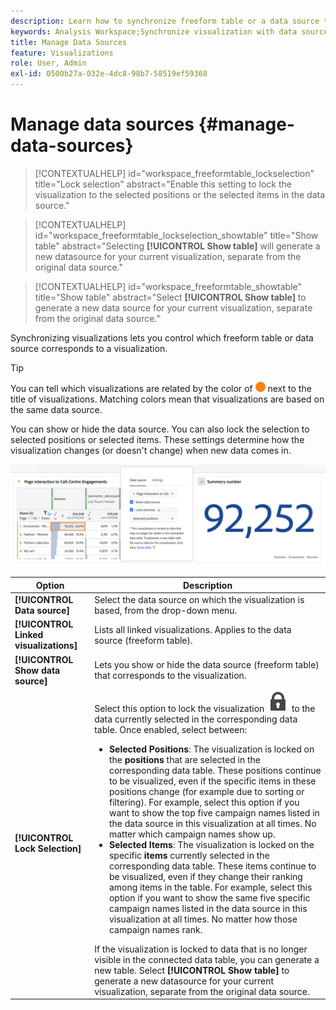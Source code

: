 ```yaml
---
description: Learn how to synchronize freeform table or a data source to the corresponding visualization.
keywords: Analysis Workspace;Synchronize visualization with data source
title: Manage Data Sources
feature: Visualizations
role: User, Admin
exl-id: 0500b27a-032e-4dc8-98b7-58519ef59368
---
```

# Manage data sources {#manage-data-sources}

>[!CONTEXTUALHELP]
>id="workspace_freeformtable_lockselection"
>title="Lock selection"
>abstract="Enable this setting to lock the visualization to the selected positions or the selected items in the data source."

>[!CONTEXTUALHELP]
>id="workspace_freeformtable_lockselection_showtable"
>title="Show table"
>abstract="Selecting **[!UICONTROL Show table]** will generate a new datasource for your current visualization, separate from the original data source."

>[!CONTEXTUALHELP]
>id="workspace_freeformtable_showtable"
>title="Show table"
>abstract="Select **[!UICONTROL Show table]** to generate a new data source for your current visualization, separate from the original data source."


Synchronizing visualizations lets you control which freeform table or data source corresponds to a visualization.


>[!TIP]
>
>You can tell which visualizations are related by the color of ![StatusOrange](/help/assets/icons/StatusOrange.svg) next to the title of visualizations. Matching colors mean that visualizations are based on the same data source.
>

You can show or hide the data source. You can also lock the selection to selected positions or selected items. These settings determine how the visualization changes (or doesn't change) when new data comes in.

![The Data Source option dialog showing the options described in the next section.](assets/lock-selection.png)

<!--
**Tip:** You can tell which visualizations are related by the color of the dot next to the title. Matching colors mean that visualizations are based on the same data source.

Managing a data source lets you show the data source or lock the selection. These settings determine how the visualization changes (or doesn't change) when new data comes in.

1. [Create a project](/help/analyze/analysis-workspace/home.md) with a data table and a [visualization](/help/analyze/analysis-workspace/visualizations/freeform-analysis-visualizations.md).
1. In the data table, select the cells (data source) you want to associate with the visualization.
1. In the visualization, click the dot next to the title to bring up the **[!UICONTROL Data Source]** dialog. Select **[!UICONTROL Show Data Source]** or **[!UICONTROL Lock Selection]**.

   ![](assets/manage-data-source.png)

   Synchronizing a visualization to a table cell creates a new (hidden) table and color-codes the synchronized visualization with that table.

>[!BEGINSHADEBOX]

See ![VideoCheckedOut](/help/assets/icons/VideoCheckedOut.svg) [Data source settings](https://video.tv.adobe.com/v/23729?quality=12&learn=on){target="_blank"} for a demo video.

>[!ENDSHADEBOX]

-->

| Option | Description |
|--- |--- |
| **[!UICONTROL Data source]** | Select the data source on which the visualization is based, from the drop-down menu. | 
| **[!UICONTROL Linked visualizations]** | Lists all linked visualizations. Applies to the data source (freeform table). |
| **[!UICONTROL Show data source]** | Lets you show or hide the data source (freeform table) that corresponds to the visualization. |
| **[!UICONTROL Lock Selection]** | Select this option to lock the visualization ![LockClosed](/help/assets/icons/LockClosed.svg)  to the data currently selected in the corresponding data table. Once enabled, select between:  <ul><li>**Selected Positions**: The visualization is locked on the **positions** that are selected in the corresponding data table. These positions continue to be visualized, even if the specific items in these positions change (for example due to sorting or filtering). For example, select this option if you want to show the top five campaign names listed in the data source in this visualization at all times. No matter which campaign names show up.</li> <li>**Selected Items**: The visualization is locked on the specific **items** currently selected in the corresponding data table. These items continue to be visualized, even if they change their ranking among items in the table. For example, select this option if you want to show the same five specific campaign names listed in the data source in this visualization at all times. No matter how those campaign names rank.</li></ul>If the visualization is locked to data that is no longer visible in the connected data table, you can generate a new table. Select **[!UICONTROL Show table]** to generate a new datasource for your current visualization, separate from the original data source. |
